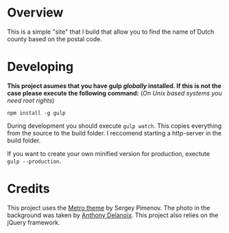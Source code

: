 # Overview

This is a simple "site" that I build that allow you to find the name of Dutch county based on the postal code.

# Developing
**This project asumes that you have gulp *globally* installed. If this is not the case please execute the following command:** 
(*On Unix based systems you need root rights*)

`npm install -g gulp` 

During development you should execute `gulp watch`. This copies everything from the source to the build folder. I reccomend starting a http-server in the build folder.

If you want to create your own minified version for production, exectute `gulp --production`.

# Credits

This project uses the [Metro theme](http://metroui.org.ua/) by Sergey Pimenov. The photo in the background was taken by [Anthony Delanoix](https://stocksnap.io/photo/GEJ6ML9NHQ). This project also relies on the jQuery framework.
